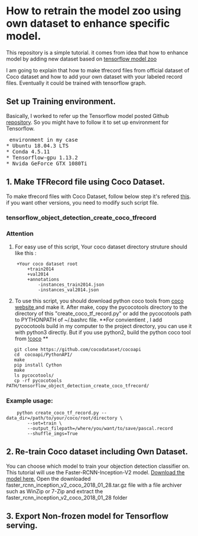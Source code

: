 # How to retrain the model zoo using own dataset to enhance specific model. 

This repository is a simple tutorial. it comes from idea that how to enhance model by adding new dataset based on [tensorflow model zoo](https://github.com/tensorflow/models/blob/master/research/object_detection/g3doc/detection_model_zoo.md)

I am going to explain that how to make tfrecord files from official dataset of Coco dataset and how to add your own dataset with your labeled record files. Eventually it could be trained with tensorflow graph. 

## Set up Training environment. 
Basically, I worked to refer up the Tensorflow model posted Github [repository](https://github.com/EdjeElectronics/TensorFlow-Object-Detection-API-Tutorial-Train-Multiple-Objects-Windows-10/blob/master/README.md). So you might have to follow it to set up environment for Tensorflow.
<pre> environment in my case
* Ubuntu 18.04.3 LTS 
* Conda 4.5.11 
* Tensorflow-gpu 1.13.2 
* Nvida GeForce GTX 1080Ti
</pre>

## 1. Make TFRecord file using Coco Dataset. 
To make tfrecord files with Coco Dataset, follow below step it's refered [this](https://github.com/offbye/tensorflow_object_detection_create_coco_tfrecord). 
if you want other versions, you need to modify such script file.

### tensorflow_object_detection_create_coco_tfrecord
### Attention
1) For easy use of this script, Your coco dataset directory struture should like this :
```
    +Your coco dataset root
        +train2014
        +val2014
        +annotations
            -instances_train2014.json
            -instances_val2014.json
```
2) To use this script, you should download python coco tools from [coco website ](http://mscoco.org/dataset/#download) and make it.
After make, copy the pycocotools directory to the directory of this "create_coco_tf_record.py"
or add the pycocotools path to  PYTHONPATH of ~/.bashrc file.
**For convientient , I add pycocotools build in my computer to the project directory, you can use it with python3 directly. But if you use python2, build the python coco tool from [!coco](http://mscoco.org/dataset/#download) **
```
   git clone https://github.com/cocodataset/cocoapi
   cd  cocoapi/PythonAPI/
   make
   pip install Cython
   make
   ls pycocotools/
   cp -rf pycocotools  PATH/tensorflow_object_detection_create_coco_tfrecord/
```

### Example usage:
```
    python create_coco_tf_record.py --data_dir=/path/to/your/coco/root/directory \
        --set=train \
        --output_filepath=/where/you/want/to/save/pascal.record
        --shuffle_imgs=True
```

## 2. Re-train Coco dataset including Own Dataset. 
You can choose which model to train your objection detection classifier on. This tutorial will use the Faster-RCNN-Inception-V2 model. [Download the model here.](http://download.tensorflow.org/models/object_detection/faster_rcnn_inception_v2_coco_2018_01_28.tar.gz) Open the downloaded faster_rcnn_inception_v2_coco_2018_01_28.tar.gz file with a file archiver such as WinZip or 7-Zip and extract the faster_rcnn_inception_v2_coco_2018_01_28 folder



## 3. Export Non-frozen model for Tensorflow serving. 





